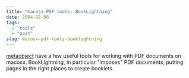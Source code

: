 ```yaml
---
title: "macosx PDF tools: BookLightning"
date: 2004-12-06
tags: 
  - "tools"
  - "post"
slug: macosx-pdf-tools-booklightning
---
```


[metaobject](http://www.metaobject.com/Products.html) have a few useful tools for working with PDF documents on macosx. BookLightning, in particular "imposes" PDF documents, putting pages in the right places to create booklets.
